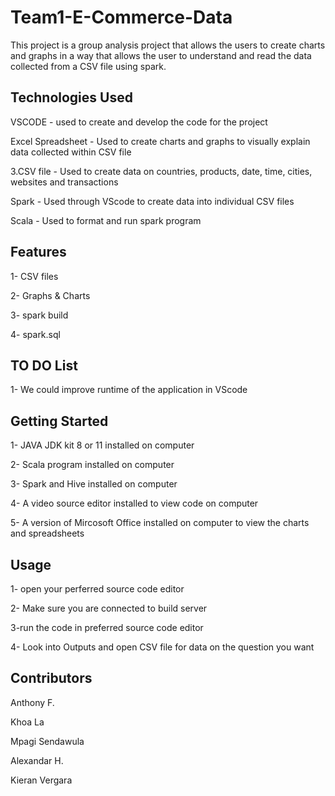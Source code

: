 ﻿# Team1-E-Commerce-Data

This project is a group analysis project that allows the users to create charts and graphs in a way that allows the user to understand and read the data collected from a CSV file using spark.

## Technologies Used

VSCODE - used to create and develop the code for the project

Excel Spreadsheet - Used to create charts and graphs to visually explain data collected within CSV file

3.CSV file - Used to create data on countries, products, date, time, cities, websites and transactions

Spark - Used through VScode to create data into individual CSV files

Scala - Used to format and run spark program

## Features

1- CSV files

2- Graphs & Charts

3- spark build

4- spark.sql

## TO DO List

1- We could improve runtime of the application in VScode

## Getting Started
1- JAVA JDK kit 8 or 11 installed on computer

2- Scala program  installed on computer 

3- Spark and Hive installed on computer

4- A video source editor installed to view code on computer 

5- A version of Mircosoft Office installed on computer to view the charts and spreadsheets 


## Usage

1- open your perferred source code editor

2- Make sure you are connected to build server

3-run the code in preferred source code editor

4- Look into Outputs and open CSV file for data on the question you want

## Contributors

Anthony F.

Khoa La

Mpagi Sendawula

Alexandar H.

Kieran Vergara
